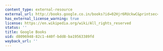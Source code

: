 ```yaml
---
content_type: external-resource
external_url: http://books.google.co.in/books?id=02Hjr6RUckwC&printsec=frontcover&dq=Strong+Borders,+Secure+Nation:+Cooperation+and+Conflict+in+China%27s+Territorial+Dispute&hl=en&sa=X&ei=K6kyU6WZHMeTrgeenYCIDQ&redir_esc=y#v=onepage&q=Strong%20Borders%2C%20Secure%20Nation%3A%20Cooperation%20and%20Conflict%20in%20China%27s%20Territorial%20Dispute&f=false
has_external_license_warning: true
license: https://en.wikipedia.org/wiki/All_rights_reserved
status: ''
title: Google Books
uid: d8096948-82c1-440f-bdd8-ba19563389fd
wayback_url: ''
---
```

